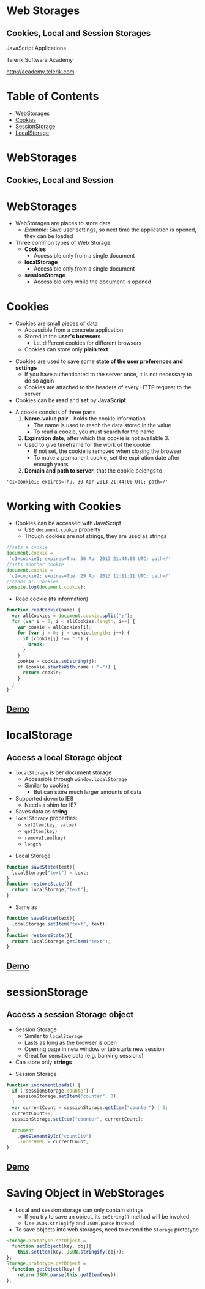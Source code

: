 <!-- section start -->
<!-- attr: { id:'title', class:'slide-title', showInPresentation:true, hasScriptWrapper:true } -->
# Web Storages
## Cookies, Local and Session Storages
<aside class="signature">
  <p class="signature-course">JavaScript Applications</p>
  <p class="signature-initiative">Telerik Software Academy</p>
  <a href="http://academy.telerik.com" class="signature-link">http://academy.telerik.com</a>
</aside>


<!-- attr: { showInPresentation:true, hasScriptWrapper:true } -->
# Table of Contents
- [WebStorages](#webstorages)
- [Cookies](#cookies)
- [SessionStorage](#sessionstorage)
- [LocalStorage](#localstorage)

<!-- - Shims for localStorage and sessionStorage -->


<!-- section start -->
<!-- attr: { id:'webstorages', class:'slide-section', showInPresentation:true, hasScriptWrapper:true } -->
# WebStorages
## Cookies, Local and Session
			
<!-- attr: { showInPresentation:true, hasScriptWrapper:true } -->		
# WebStorages
- WebStorages are places to store data
	- _Example_: Save user settings, so next time the application is opened, they can be loaded
- Three common types of Web Storage
	- **Cookies**
		- Accessible only from a single document
	- **localStorage**
		- Accessible only from a single document
	- **sessionStorage**
		- Accessible only while the document is opened


<!-- section start -->
<!-- attr: { id:'cookies', class:'slide-section', showInPresentation:true, hasScriptWrapper:true } -->
# Cookies
					

<!-- attr: { showInPresentation:true, hasScriptWrapper:true } -->		
<!-- # Cookies -->
- 	Cookies are small pieces of data
	- 	Accessible from a concrete application
	- 	Stored in the **user's browsers**
		- 	i.e. different cookies for different browsers
	- 	Cookies can store only **plain text**
					
<!-- attr: { showInPresentation:true, hasScriptWrapper:true } -->		
<!-- # Cookies -->
- 	Cookies are used to save some **state of the user preferences and settings**
	- 	If you have authenticated to the server once, it is not necessary to do so again
	- 	Cookies are attached to the headers of every HTTP request to the server
- 	Cookies can be **read** and **set** by **JavaScript**

<!-- attr: { showInPresentation:true, hasScriptWrapper:true, style:"font-size:0.9em" } -->		
<!-- # Cookies -->
- 	A cookie consists of three parts
	1.	**Name-value pair** - holds the cookie information
    	- The name is used to reach the data stored in the value
    	- To read a cookie, you must search for the name
	2.	**Expiration date**, after which this cookie is not available	3.	
      - Used to give timeframe for the work of the cookie
	    - If not set, the cookie is removed when closing the browser
	    - To make a permanent cookie, set the expiration date after enough years
	3.	**Domain and path to server**, that the cookie belongs to

```
'c1=cookie1; expires=Thu, 30 Apr 2013 21:44:00 UTC; path=/'
```

<!-- attr: { showInPresentation:true, hasScriptWrapper:true } -->
# Working with Cookies
- 	Cookies can be accessed with JavaScript
	- 	Use `document.cookie` property
	- 	Though cookies are not strings, they are used as strings

```js
//sets a cookie
document.cookie =
 'c1=cookie1; expires=Thu, 30 Apr 2013 21:44:00 UTC; path=/'
//sets another cookie
document.cookie =
 'c2=cookie2; expires=Tue, 29 Apr 2013 11:11:11 UTC; path=/'
//reads all cookies
console.log(document.cookie);
```
<!-- attr: { showInPresentation:true, hasScriptWrapper:true } -->		
<!-- # Working with Cookies -->
- 	Read cookie (its information)

```js
function readCookie(name) {
  var allCookies = document.cookie.split(";");
  for (var i = 0; i < allCookies.length; i++) {
    var cookie = allCookies[i];
    for (var j = 0; j < cookie.length; j++) {
      if (cookie[j] !== " ") {
        break;
      }
    }
    cookie = cookie.substring(j);
    if (cookie.startsWith(name + "=")) {
      return cookie;
    }
  }
}
```
	
<!-- attr: { class:'slide-section demo', showInPresentation:true, hasScriptWrapper:true } -->
<!-- # Cookies -->
## [Demo](/demos/1.%20cookies.html)

<!-- <img class="slide-image" showInPresentation="true" src="imgs/cookie-monster.png" style="border:none; background:none; box-shadow:none; position:absolute; bottom:-5%; right:0%;" />	-->



<!-- section start -->
<!-- attr: { id:'localstorage', class:'slide-section', showInPresentation:true, hasScriptWrapper:true } -->
# localStorage
## Access a local Storage object

<!-- attr: { showInPresentation:true, hasScriptWrapper:true, style:"font-size:0.9em" } -->		
<!-- # localStorage -->					
- 	`localStorage` is per document storage
	- 	Accessible through `window.localStorage`
	- 	Similar to cookies
		- 	But can store much larger amounts of data
- 	Supported down to IE8
	- 	Needs a shim for IE7
- 	Saves data as **string**
- 	`localStorage` properties:
	- 	`setItem(key, value)`
	- 	`getItem(key)`
	- 	`removeItem(key)`
	- 	`length`

<!-- attr: { showInPresentation:true, hasScriptWrapper:true } -->		
<!-- # localStorage -->
- 	Local Storage

```javascript
function saveState(text){
  localStorage["text"] = text;
}
function restoreState(){
  return localStorage["text"];
}
```
- 	Same as

```javascript
function saveState(text){
  localStorage.setItem("text", text);
}
function restoreState(){
  return localStorage.getItem("text");
}
```			


<!-- attr: { class:'slide-section demo', showInPresentation:true, hasScriptWrapper:true } -->
<!-- # localStorage -->
## [Demo](/demos/2.%20local-storage.html)


<!-- section start -->
<!-- attr: { id:'sessionstorage', class:'slide-section', showInPresentation:true, hasScriptWrapper:true } -->
# sessionStorage
## Access a session Storage object

<!-- attr: { showInPresentation:true, hasScriptWrapper:true } -->	
<!-- # sessionStorage -->
- 	Session Storage
	- 	Similar to `localStorage`
	- 	Lasts as long as the browser is open
	- 	Opening page in new window or tab starts new session
	- 	Great for sensitive data (e.g. banking sessions)
- 	Can store only **strings**

<!-- attr: { showInPresentation:true, hasScriptWrapper:true } -->	
<!-- # sessionStorage -->
- 	Session Storage

```javascript
function incrementLoads() {
  if (!sessionStorage.counter) {
    sessionStorage.setItem("counter", 0);
  }
  var currentCount = sessionStorage.getItem("counter") | 0;
  currentCount++;
  sessionStorage.setItem("counter", currentCount);
  
  document
	.getElementById("countDiv")
	.innerHTML = currentCount;
}
```

<!-- attr: { class:'slide-section demo', showInPresentation:true, hasScriptWrapper:true } -->
<!-- # sessionStorage -->
## [Demo](/demos/3.%20session-storage.html)


<!-- section start -->
<!-- attr: { id:'saving-objects', class:'slide-section', showInPresentation:true, hasScriptWrapper:true } -->
# Saving Object in WebStorages


<!-- attr: { showInPresentation:true, hasScriptWrapper:true, style:"font-size:0.9em" } -->
<!-- # Saving Object -->
- 	Local and session storage can only contain strings
	- 	If you try to save an object, its `toString()` method will be invoked
	- 	Use `JSON.stringify` and `JSON.parse` instead
- 	To save objects into web storages, need to extend the `Storage` prototype

```javascript
Storage.prototype.setObject = 
  function setObject(key, obj){
    this.setItem(key, JSON.stringify(obj));
};
Storage.prototype.getObject = 
  function getObject(key) {
    return JSON.parse(this.getItem(key));
};

```

<!-- section start -->
<!-- attr: { id:'questions', class:'slide-section', showInPresentation:true, hasScriptWrapper:true } -->
<!-- # Web Storages
## Questions -->